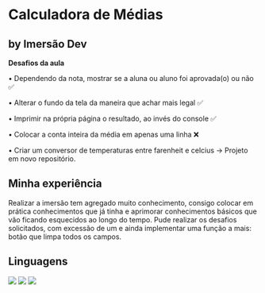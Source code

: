 # Calculadora de Médias
## by Imersão Dev

**Desafios da aula**

• Dependendo da nota, mostrar se a aluna ou aluno foi aprovada(o) ou não :white_check_mark:  

• Alterar o fundo da tela da maneira que achar mais legal :white_check_mark:  

• Imprimir na própria página o resultado, ao invés do console :white_check_mark:  

• Colocar a conta inteira da média em apenas uma linha :x:  

• Criar um conversor de temperaturas entre farenheit e celcius -> Projeto em novo repositório.

## Minha experiência

Realizar a imersão tem agregado muito conhecimento, consigo colocar em prática conhecimentos que já tinha e aprimorar conhecimentos básicos que vão ficando esquecidos ao longo do tempo. Pude realizar os desafios solicitados, com excessão de um e ainda implementar uma função a mais: botão que limpa todos os campos.

## Linguagens

![](https://img.shields.io/badge/-HTML-%2322272E?style=for-the-badge&logo=html5) ![](https://img.shields.io/badge/-CSS3-blue?style=for-the-badge&logo=css3) ![](https://img.shields.io/badge/-JavaScript-%2322272E?style=for-the-badge&logo=javascript)
